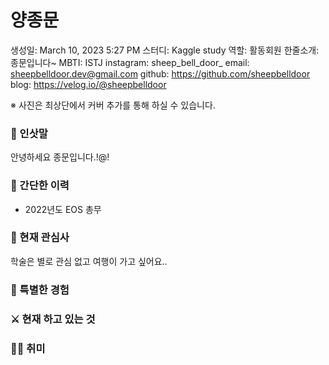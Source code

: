 # 양종문

생성일: March 10, 2023 5:27 PM
스터디: Kaggle study
역할: 활동회원
한줄소개: 종문입니다~
MBTI: ISTJ
instagram: sheep_bell_door_
email: sheepbelldoor.dev@gmail.com
github: https://github.com/sheepbelldoor
blog: https://velog.io/@sheepbelldoor

※ 사진은 최상단에서 커버 추가를 통해 하실 수 있습니다.

### 👋 인삿말

안녕하세요 종문입니다.!@!

### 📜 간단한 이력

- 2022년도 EOS 총무

 

### 🤩 현재 관심사

학술은 별로 관심 없고 여행이 가고 싶어요.. 

### 👾 특별한 경험

### ⚔️ 현재 하고 있는 것

### 🏄‍♀️ 취미